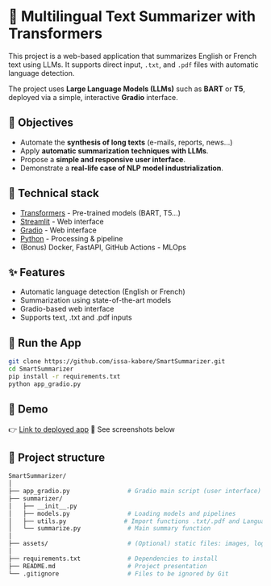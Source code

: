 # 🧠 Multilingual Text Summarizer with Transformers

This project is a web-based application that summarizes English or French text using LLMs. It supports direct input, `.txt`, and `.pdf` files with automatic language detection.

The project uses **Large Language Models (LLMs)** such as **BART** or **T5**, deployed via a simple, interactive **Gradio** interface.


## 📌 Objectives

- Automate the **synthesis of long texts** (e-mails, reports, news...)
- Apply **automatic summarization techniques with LLMs**.
- Propose a **simple and responsive user interface**.
- Demonstrate a **real-life case of NLP model industrialization**.


## 🧠 Technical stack

- [Transformers](https://huggingface.co/docs/transformers/index) - Pre-trained models (BART, T5...)
- [Streamlit](https://streamlit.io) - Web interface
- [Gradio](https://www.gradio.app/) - Web interface
- [Python](https://www.python.org) - Processing & pipeline
- (Bonus) Docker, FastAPI, GitHub Actions - MLOps


## ✨ Features
- Automatic language detection (English or French)
- Summarization using state-of-the-art models
- Gradio-based web interface
- Supports text, .txt and .pdf inputs

## 🚀 Run the App

```bash
git clone https://github.com/issa-kabore/SmartSummarizer.git
cd SmartSummarizer
pip install -r requirements.txt
python app_gradio.py
```


## 🚀 Demo
👉 [Link to deployed app](https://...)
📸 See screenshots below


## 📂 Project structure 
```bash
SmartSummarizer/
│
├── app_gradio.py                # Gradio main script (user interface)
├── summarizer/
│   ├── __init__.py             
│   ├── models.py                # Loading models and pipelines
│   ├── utils.py                # Import functions .txt/.pdf and Language detection
│   └── summarize.py             # Main summary function
│
├── assets/                      # (Optional) static files: images, logos, etc.
│
├── requirements.txt             # Dependencies to install
├── README.md                    # Project presentation
└── .gitignore                   # Files to be ignored by Git

```
